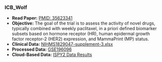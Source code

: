 ### ICB_Wolf

- **Read Paper:** [PMID: 35623341](https://pubmed.ncbi.nlm.nih.gov/35623341/)
- **Objective:** The goal of the trial is to assess the activity of novel drugs, typically combined with weekly paclitaxel, in a priori defined biomarker subsets based on hormone receptor (HR), human epidermal growth factor receptor-2 (HER2) expression, and MammaPrint (MP) status.
- **Clinical Data:** [NIHMS1829047-supplement-3.xlsx](https://www.ncbi.nlm.nih.gov/pmc/articles/PMC6721896/)
- **Processed Data:** [GSE196096](https://www.ncbi.nlm.nih.gov/geo/query/acc.cgi?acc=GSE194040)
- **Cloud-Based Data:** [ISPY2 Data Results](https://www.ispytrials.org/results/data)


